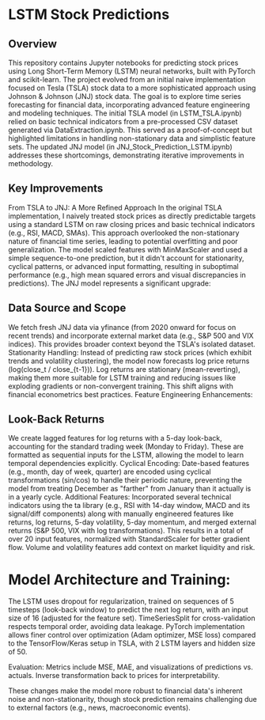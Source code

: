 # LSTM Stock Predictions
## Overview
This repository contains Jupyter notebooks for predicting stock prices using Long Short-Term Memory (LSTM) neural networks, built with PyTorch and scikit-learn. The project evolved from an initial naive implementation focused on Tesla (TSLA) stock data to a more sophisticated approach using Johnson & Johnson (JNJ) stock data. The goal is to explore time series forecasting for financial data, incorporating advanced feature engineering and modeling techniques.
The initial TSLA model (in LSTM_TSLA.ipynb) relied on basic technical indicators from a pre-processed CSV dataset generated via DataExtraction.ipynb. This served as a proof-of-concept but highlighted limitations in handling non-stationary data and simplistic feature sets. The updated JNJ model (in JNJ_Stock_Prediction_LSTM.ipynb) addresses these shortcomings, demonstrating iterative improvements in methodology.
## Key Improvements
From TSLA to JNJ: A More Refined Approach
In the original TSLA implementation, I naively treated stock prices as directly predictable targets using a standard LSTM on raw closing prices and basic technical indicators (e.g., RSI, MACD, SMAs). This approach overlooked the non-stationary nature of financial time series, leading to potential overfitting and poor generalization. The model scaled features with MinMaxScaler and used a simple sequence-to-one prediction, but it didn't account for stationarity, cyclical patterns, or advanced input formatting, resulting in suboptimal performance (e.g., high mean squared errors and visual discrepancies in predictions).
The JNJ model represents a significant upgrade:

## Data Source and Scope
We fetch fresh JNJ data via yfinance (from 2020 onward for focus on recent trends) and incorporate external market data (e.g., S&P 500 and VIX indices). This provides broader context beyond the TSLA's isolated dataset.
Stationarity Handling: Instead of predicting raw stock prices (which exhibit trends and volatility clustering), the model now forecasts log price returns (log(close_t / close_{t-1})). Log returns are stationary (mean-reverting), making them more suitable for LSTM training and reducing issues like exploding gradients or non-convergent training. This shift aligns with financial econometrics best practices.
Feature Engineering Enhancements:

## Look-Back Returns
We create lagged features for log returns with a 5-day look-back, accounting for the standard trading week (Monday to Friday). These are formatted as sequential inputs for the LSTM, allowing the model to learn temporal dependencies explicitly.
Cyclical Encoding: Date-based features (e.g., month, day of week, quarter) are encoded using cyclical transformations (sin/cos) to handle their periodic nature, preventing the model from treating December as "farther" from January than it actually is in a yearly cycle.
Additional Features: Incorporated several technical indicators using the ta library (e.g., RSI with 14-day window, MACD and its signal/diff components) along with manually engineered features like returns, log returns, 5-day volatility, 5-day momentum, and merged external returns (S&P 500, VIX with log transformations). This results in a total of over 20 input features, normalized with StandardScaler for better gradient flow. Volume and volatility features add context on market liquidity and risk.


# Model Architecture and Training:

The LSTM uses dropout for regularization, trained on sequences of 5 timesteps (look-back window) to predict the next log return, with an input size of 16 (adjusted for the feature set).
TimeSeriesSplit for cross-validation respects temporal order, avoiding data leakage.
PyTorch implementation allows finer control over optimization (Adam optimizer, MSE loss) compared to the TensorFlow/Keras setup in TSLA, with 2 LSTM layers and hidden size of 50.


Evaluation: Metrics include MSE, MAE, and visualizations of predictions vs. actuals. Inverse transformation back to prices for interpretability.

These changes make the model more robust to financial data's inherent noise and non-stationarity, though stock prediction remains challenging due to external factors (e.g., news, macroeconomic events).
